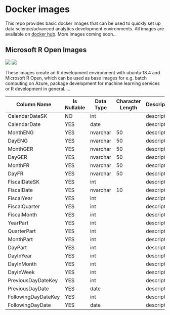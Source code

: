 # Docker images

This repo provides basic docker images that can be used to quickly set up data science/advanced analytics development environments. All images are available on [docker hub](https://hub.docker.com/u/maurony). More images coming soon..

## Microsoft R Open Images

[![](https://images.microbadger.com/badges/image/maurony/mro.svg)](https://microbadger.com/images/maurony/mro "Get your own image badge on microbadger.com") [![](https://images.microbadger.com/badges/version/maurony/mro.svg)](https://microbadger.com/images/maurony/mro "Get your own version badge on microbadger.com")

These images create an R development environment with ubuntu:18.4 and Microsoft R Open, which can be used as base images for e.g. batch computing on Azure, package development for machine learning services or R development in general. ...


| Column Name        | Is Nullable           | Data Type  | Character Length  | Description  |
| ------------------ |---------------------- | ---------- | ----------------- | ------------ |
 | CalendarDateSK | NO | int |  | description | 
 | CalendarDate | YES | date |  | description | 
 | MonthENG | YES | nvarchar | 50 | description | 
 | DayENG | YES | nvarchar | 50 | description | 
 | MonthGER | YES | nvarchar | 50 | description | 
 | DayGER | YES | nvarchar | 50 | description | 
 | MonthFR | YES | nvarchar | 50 | description | 
 | DayFR | YES | nvarchar | 50 | description | 
 | FiscalDateSK | YES | int |  | description | 
 | FiscalDate | YES | nvarchar | 10 | description | 
 | FiscalYear | YES | int |  | description | 
 | FiscalQuarter | YES | int |  | description | 
 | FiscalMonth | YES | int |  | description | 
 | YearPart | YES | int |  | description | 
 | QuarterPart | YES | int |  | description | 
 | MonthPart | YES | int |  | description | 
 | DayPart | YES | int |  | description | 
 | DayInYear | YES | int |  | description | 
 | DayInMonth | YES | int |  | description | 
 | DayInWeek | YES | int |  | description | 
 | PreviousDayDateKey | YES | int |  | description | 
 | PreviousDayDate | YES | date |  | description | 
 | FollowingDayDateKey | YES | int |  | description | 
 | FollowingDayDate | YES | date |  | description | 

